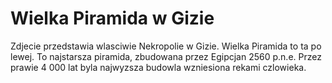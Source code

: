 # Wielka Piramida w Gizie

Zdjecie przedstawia wlasciwie Nekropolie w Gizie. Wielka Piramida to ta po
lewej. To najstarsza piramida, zbudowana przez Egipcjan 2560 p.n.e. Przez prawie
4 000 lat byla najwyzsza budowla wzniesiona rekami czlowieka.
